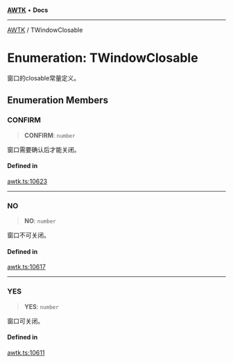 [**AWTK**](../README.md) • **Docs**

***

[AWTK](../globals.md) / TWindowClosable

# Enumeration: TWindowClosable

窗口的closable常量定义。

## Enumeration Members

### CONFIRM

> **CONFIRM**: `number`

窗口需要确认后才能关闭。

#### Defined in

[awtk.ts:10623](https://github.com/zlgopen/awtk-binding/blob/a700388ad7cc060c10001c4cf776a40433e0a4e7/tools/code_gen/js/output/awtk.ts#L10623)

***

### NO

> **NO**: `number`

窗口不可关闭。

#### Defined in

[awtk.ts:10617](https://github.com/zlgopen/awtk-binding/blob/a700388ad7cc060c10001c4cf776a40433e0a4e7/tools/code_gen/js/output/awtk.ts#L10617)

***

### YES

> **YES**: `number`

窗口可关闭。

#### Defined in

[awtk.ts:10611](https://github.com/zlgopen/awtk-binding/blob/a700388ad7cc060c10001c4cf776a40433e0a4e7/tools/code_gen/js/output/awtk.ts#L10611)
